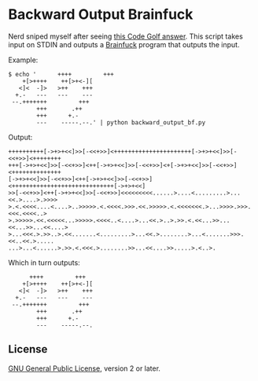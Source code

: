 Backward Output Brainfuck
=========================

Nerd sniped myself after seeing [this Code Golf answer][codegolf]. This script
takes input on STDIN and outputs a [Brainfuck][bf] program that outputs the
input.

Example:

    $ echo '      ++++         +++
        +[>++++    ++[>+<-][
       <]<  -]>   >++    +++
      +.-   ---   ---    ---
     --.+++++++         +++
            +++       .++
            +++      +.-
            ---    -----.--.' | python backward_output_bf.py

Output:

    ++++++++++[->+>+<<]>>[-<<+>>]<++++++++++++++++++++++[->+>+<<]>>[-<<+>>]<++++++++
    +++[->+>+<<]>>[-<<+>>]<++[->+>+<<]>>[-<<+>>]<+[->+>+<<]>>[-<<+>>]<++++++++++++++
    [->+>+<<]>>[-<<+>>]<++[->+>+<<]>>[-<<+>>]<+++++++++++++++++++++++++++++[->+>+<<]
    >>[-<<+>>]<++[->+>+<<]>>[-<<+>>]<<<<<<<<<......>....<.........>...<<.>....>.>>>>
    >.<.<<<<....<....>..>>>>>.<.<<<<.>>>.<<.>>>>>.<.<<<<<<<.>...>>>>.>>>.<<<.<<<<..>
    >.>>>>>.<<.<<<<<...>>>>>.<<<<..<....>...<<.>..>.>>.<.<<...>>...<<...>>...<<....>
    >...<<<.>.>>..>.<<.......<.........>...<<.>........>...<.......>>>.<<..<<.>.....
    ...>...<......>.>>.<.<<<.>........>>...<<....>>.....>.<..>.

Which in turn outputs:

          ++++         +++
        +[>++++    ++[>+<-][
       <]<  -]>   >++    +++
      +.-   ---   ---    ---
     --.+++++++         +++
            +++       .++
            +++      +.-
            ---    -----.--.


License
-------

[GNU General Public License][gpl], version 2 or later.

[codegolf]: http://codegolf.stackexchange.com/a/21857/15322
[bf]: http://esoteric.sange.fi/brainfuck/impl/interp/i.html
[gpl]: https://www.gnu.org/licenses/

